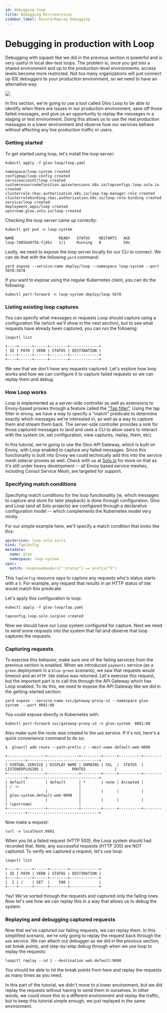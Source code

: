 ```yaml
---
id: debugging-loop
title: Debugging Microservices
sidebar_label: Record/Replay Debugging
---
```


# Debugging in production with Loop

Debugging with squash like we did in the previous section is powerful and is very useful in local dev-test loops. The problem is, once you get into a shared environment and up to the production-level environments, access levels become more restricted. Not too many organizations will just connect up IDE debuggers to your production environment, so we need to have an alternative way.

![](images/debugging/gloolooplogo.png)

In this section, we're going to use a tool called Gloo Loop to be able to identify when there are issues in our production environment, save off those failed messages, and give us an opportunity to replay the messages in a staging or test environment. Doing this allows us to use the real production messages in a lower environment and observe how our services behave without affecting any live production traffic or users. 

### Getting started

To get started using loop, let's install the loop server:

```shell
kubectl apply -f gloo-loop/loop.yaml

namespace/loop-system created
configmap/loop-config created
serviceaccount/loop created
customresourcedefinition.apiextensions.k8s.io/tapconfigs.loop.solo.io created
clusterrole.rbac.authorization.k8s.io/loop-tap-manager-role created
clusterrolebinding.rbac.authorization.k8s.io/loop-role-binding created
service/loop created
deployment.apps/loop created
upstream.gloo.solo.io/loop created
```

Checking the loop server came up correctly:

```shell
kubectl get pod -n loop-system

NAME                    READY   STATUS    RESTARTS   AGE
loop-7485bd975b-fj4kz   1/1     Running   0          59s
```

Lastly, we need to expose the loop server locally for our CLI to connect. We can do that with the following `yard` command:

```shell
yard expose --service-name deploy/loop --namespace loop-system --port 5678:5678
```

If you want to expose using the regular Kubernetes client, you can do the following:

```shell
kubectl port-forward -n loop-system deploy/loop 5678 
```

### Listing existing loop captures

You can specify what messages or requests Loop should capture using a configuration file (which we'll show in the next section), but to see what requests have already been captured, you can run the following:

```shell
loopctl list

+----+------+------+--------+-------------+
| ID | PATH | VERB | STATUS | DESTINATION |
+----+------+------+--------+-------------+
+----+------+------+--------+-------------+
```

We see that we don't have any requests captured. Let's explore how loop works and how we can configure it to capture failed requests so we can replay them and debug. 

### How Loop works

Loop is implemented as a server-side controller as well as extensions to Envoy-based proxies through a feature called the ["Tap filter"](https://www.envoyproxy.io/docs/envoy/latest/configuration/http/http_filters/tap_filter). Using the tap filter in envoy, we have a way to specify a "match" predicate to determine exactly which messages we're interested in, as well as a way to capture them and stream them back. The server-side controller provides a sink for those captured messages to land and uses a CLI to allow users to interact with the system (ie, set configuration, view captures, replay, them, etc). 

In this tutorial, we're going to use the Gloo API Gateway, which is built on Envoy, with Loop enabled to capture any failed messages. Since this functionality is built into Envoy we could technically add this into the service mesh sidecar proxies as well. Check with us at [Solo.io](https://www.solo.io) for more on that as it's still under heavy development -- all Envoy based service meshes, including Consul Service Mesh, are targeted for support.

### Specifying match conditions

Specifying match conditions for the loop functionality (ie, which messages to capture and store for later playback) is done through configuration. Gloo and Loop (and all Solo projects) are configured through a declarative configuration model -- which complements the Kubernetes model very nicely.

For our simple example here, we'll specify a match condition that looks like this:

```yaml
apiVersion: loop.solo.io/v1
kind: TapConfig
metadata:
  name: gloo
  namespace: loop-system
spec:
  match: responseHeaders[":status"] == prefix("5")
```

This `TapConfig` resource says to capture any requests who's status starts with a `5`. For example, any request that results in an HTTP status of `500` would match this predicate. 

Let's apply this configuration to loop:

```shell
kubectl apply -f gloo-loop/tap.yaml

tapconfig.loop.solo.io/gloo created
```

Now we should have our Loop system configured for capture. Next we need to send some requests into the system that fail and observe that loop captures the requests.

### Capturing requests

To exercise this behavior, make sure one of the failing services from the previous section is enabled. When we introduced `payments` service (as a `green` deployment in a `blue-green` scenario), we saw that requests would timeout and an `HTTP 500` status was returned. Let's exercise this request, but the important part is to call this through the API Gateway which has Loop enabled. To do this, we need to expose the API Gateway like we did in the getting-started section:

```shell
yard expose --service-name svc/gateway-proxy-v2 --namespace gloo-system  --port 8081:80
```

You could expose directly in Kubernetes with:

```shell
kubectl port-forward svc/gateway-proxy-v2 -n gloo-system  8081:80
```

Also make sure the route was created to the `web` service. If it's not, here's a quick convenience command to do so:

```shell
$  glooctl add route --path-prefix / --dest-name default-web-9090

+-----------------+--------------+---------+------+----------+-----------------+--------------------------------+
| VIRTUAL SERVICE | DISPLAY NAME | DOMAINS | SSL  |  STATUS  | LISTENERPLUGINS |             ROUTES             |
+-----------------+--------------+---------+------+----------+-----------------+--------------------------------+
| default         | default      | *       | none | Accepted |                 | / ->                           |
|                 |              |         |      |          |                 | gloo-system.default-web-9090   |
|                 |              |         |      |          |                 | (upstream)                     |
+-----------------+--------------+---------+------+----------+-----------------+--------------------------------+
```

Now make a request:

```shell
curl -v localhost:8081
```

When you hit a failed request (HTTP 500), the Loop system should had recorded that. Note, any successful requests (HTTP 200) are NOT captured. To verify we captured a request, let's use loop:

```shell
loopctl list

+----+------+------+--------+-------------+
| ID | PATH | VERB | STATUS | DESTINATION |
+----+------+------+--------+-------------+
|  1 | /    | GET  |    500 |             |
+----+------+------+--------+-------------+
```

Yay! We've sorted through the requests and captured only the failing ones. Now let's see how we can replay this in a way that allows us to debug the system. 

### Replaying and debugging captured requests

Now that we've captured our failing requests, we can replay them. In this simplified scenario, we're only going to replay the request back through the `web` service. We can attach out debugger as we did in the previous section, set break points, and step-by-step debug through when we use loop to replay the requests:

```shell
loopctl replay --id 1 --destination web.default:9090
```

You should be able to hit the break points from here and replay the requests as many times as you need. 

In this part of the tutorial, we didn't move to a lower environment, but we did replay the requests without having to send them in ourselves. In other words, we _could_ move this to a different environment and replay the traffic, but to keep this tutorial simple enough, we just replayed in the same environment. 
